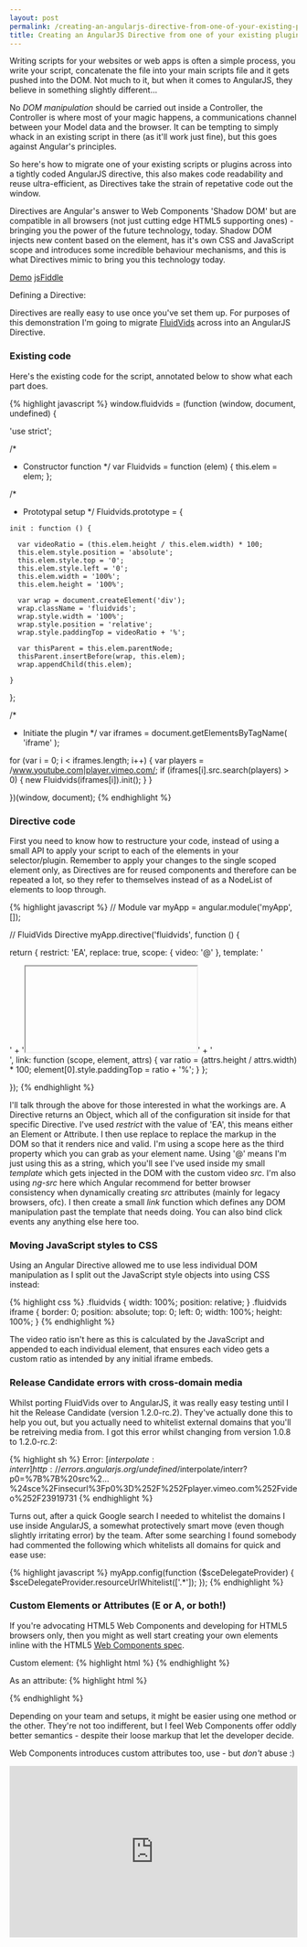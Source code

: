 ```yaml
---
layout: post
permalink: /creating-an-angularjs-directive-from-one-of-your-existing-plugins-scripts
title: Creating an AngularJS Directive from one of your existing plugins/scripts
---
```


Writing scripts for your websites or web apps is often a simple process, you write your script, concatenate the file into your main scripts file and it gets pushed into the DOM. Not much to it, but when it comes to AngularJS, they believe in something slightly different...

No _DOM manipulation_ should be carried out inside a Controller, the Controller is where most of your magic happens, a communications channel between your Model data and the browser. It can be tempting to simply whack in an existing script in there (as it'll work just fine), but this goes against Angular's principles.

So here's how to migrate one of your existing scripts or plugins across into a tightly coded AngularJS directive, this also makes code readability and reuse ultra-efficient, as Directives take the strain of repetative code out the window.

Directives are Angular's answer to Web Components 'Shadow DOM' but are compatible in all browsers (not just cutting edge HTML5 supporting ones) - bringing you the power of the future technology, today. Shadow DOM injects new content based on the element, has it's own CSS and JavaScript scope and introduces some incredible behaviour mechanisms, and this is what Directives mimic to bring you this technology today.

<div class="download-box">
	<a href="//toddmotto.com/labs/fluidvids-angular">Demo</a>
	<a href="http://jsfiddle.net/toddmotto/MvGyc">jsFiddle</a>
</div>

Defining a Directive:

Directives are really easy to use once you've set them up. For purposes of this demonstration I'm going to migrate [FluidVids](http://toddmotto.com/fluid-and-responsive-youtube-and-vimeo-videos-with-fluidvids-js) across into an AngularJS Directive.

### Existing code
Here's the existing code for the script, annotated below to show what each part does.

{% highlight javascript %}
window.fluidvids = (function (window, document, undefined) {

  'use strict';

  /*
   * Constructor function
   */
  var Fluidvids = function (elem) {
    this.elem = elem;
  };

  /*
   * Prototypal setup
   */
  Fluidvids.prototype = {

    init : function () {

      var videoRatio = (this.elem.height / this.elem.width) * 100;
      this.elem.style.position = 'absolute';
      this.elem.style.top = '0';
      this.elem.style.left = '0';
      this.elem.width = '100%';
      this.elem.height = '100%';

      var wrap = document.createElement('div');
      wrap.className = 'fluidvids';
      wrap.style.width = '100%';
      wrap.style.position = 'relative';
      wrap.style.paddingTop = videoRatio + '%';
      
      var thisParent = this.elem.parentNode;
      thisParent.insertBefore(wrap, this.elem);
      wrap.appendChild(this.elem);

    }

  };

  /*
   * Initiate the plugin
   */
  var iframes = document.getElementsByTagName( 'iframe' );

  for (var i = 0; i < iframes.length; i++) {
    var players = /www.youtube.com|player.vimeo.com/;
    if (iframes[i].src.search(players) > 0) {
      new Fluidvids(iframes[i]).init();
    }
  }

})(window, document);
{% endhighlight %}

### Directive code
First you need to know how to restructure your code, instead of using a small API to apply your script to each of the elements in your selector/plugin. Remember to apply your changes to the single scoped element only, as Directives are for reused components and therefore can be repeated a lot, so they refer to themselves instead of as a NodeList of elements to loop through.

{% highlight javascript %}
// Module
var myApp = angular.module('myApp', []);

// FluidVids Directive
myApp.directive('fluidvids', function () {

  return {
    restrict: 'EA',
    replace: true,
    scope: {
      video: '@'
    },
    template: '<div class="fluidvids">' +
                '<iframe ng-src="{{ video }}"></iframe>' +
              '</div>',
    link: function (scope, element, attrs) {
      var ratio = (attrs.height / attrs.width) * 100;
      element[0].style.paddingTop = ratio + '%';
    }
  };

});
{% endhighlight %}

I'll talk through the above for those interested in what the workings are. A Directive returns an Object, which all of the configuration sit inside for that specific Directive. I've used _restrict_ with the value of 'EA', this means either an Element or Attribute. I then use replace to replace the markup in the DOM so that it renders nice and valid. I'm using a scope here as the third property which you can grab as your element name. Using '@' means I'm just using this as a string, which you'll see I've used inside my small _template_ which gets injected in the DOM with the custom video _src_. I'm also using _ng-src_ here which Angular recommend for better browser consistency when dynamically creating _src_ attributes (mainly for legacy browsers, ofc). I then create a small _link_ function which defines any DOM manipulation past the template that needs doing. You can also bind click events any anything else here too.

### Moving JavaScript styles to CSS
Using an Angular Directive allowed me to use less individual DOM manipulation as I split out the JavaScript style objects into using CSS instead:

{% highlight css %}
.fluidvids {
    width: 100%;
    position: relative;
}
.fluidvids iframe {
    border: 0;
    position: absolute;
    top: 0;
    left: 0;
    width: 100%;
    height: 100%;
}
{% endhighlight %}

The video ratio isn't here as this is calculated by the JavaScript and appended to each individual element, that ensures each video gets a custom ratio as intended by any initial iframe embeds.

### Release Candidate errors with cross-domain media
Whilst porting FluidVids over to AngularJS, it was really easy testing until I hit the Release Candidate (version 1.2.0-rc.2). They've actually done this to help you out, but you actually need to whitelist external domains that you'll be retreiving media from. I got this error whilst changing from version 1.0.8 to 1.2.0-rc.2:

{% highlight sh %}
Error: [$interpolate:interr] http://errors.angularjs.org/undefined/$interpolate/interr?p0=%7B%7B%20src%2…%24sce%2Finsecurl%3Fp0%3D%252F%252Fplayer.vimeo.com%252Fvideo%252F23919731
{% endhighlight %}

Turns out, after a quick Google search I needed to whitelist the domains I use inside AngularJS, a somewhat protectively smart move (even though slightly irritating error) by the team. After some searching I found somebody had commented the following which whitelists all domains for quick and ease use:

{% highlight javascript %}
myApp.config(function ($sceDelegateProvider) {
  $sceDelegateProvider.resourceUrlWhitelist(['.*']);
});
{% endhighlight %}

### Custom Elements or Attributes (E or A, or both!)
If you're advocating HTML5 Web Components and developing for HTML5 browsers only, then you might as well start creating your own elements inline with the HTML5 [Web Components spec](http://www.w3.org/TR/2013/WD-components-intro-20130606).

Custom element:
{% highlight html %}
<fluidvids video="//player.vimeo.com/video/23919731" height="281" width="500"></fluidvids>
{% endhighlight %}

As an attribute:
{% highlight html %}
<div fluidvids video="//player.vimeo.com/video/23919731" height="281" width="500"></div>
{% endhighlight %}

Depending on your team and setups, it might be easier using one method or the other. They're not too indifferent, but I feel Web Components offer oddly better semantics - despite their loose markup that let the developer decide.

Web Components introduces custom attributes too, use - but _don't_ abuse :)

<iframe width="100%" height="300" src="http://jsfiddle.net/toddmotto/MvGyc/embedded/result,js,html" allowfullscreen="allowfullscreen" frameborder="0"></iframe>
